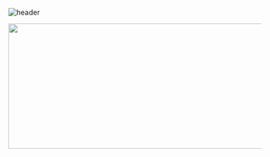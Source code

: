 
![header](https://capsule-render.vercel.app/api?type=soft&color=28BC61&height=100&section=header&text=Welcome%20to%20Minsun's%20GitHub&fontColor=ffffff&fontSize=50)

<a href="https://www.gitanimals.org/en_US?utm_medium=image&utm_source=minsun07&utm_content=farm">
<img
  src="https://render.gitanimals.org/farms/minsun07"
  width="850"
  height="250"
/>
</a>
<!--
**minsun07/minsun07** is a ✨ _special_ ✨ repository because its `README.md` (this file) appears on your GitHub profile.

Here are some ideas to get you started:

- 🔭 I’m currently working on ...
- 🌱 I’m currently learning ...
- 👯 I’m looking to collaborate on ...
- 🤔 I’m looking for help with ...
- 💬 Ask me about ...
- 📫 How to reach me: ...
- 😄 Pronouns: ...
- ⚡ Fun fact: ...
-->
